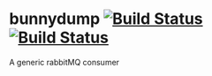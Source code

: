 # bunnydump [![Build Status](https://travis-ci.org/henriquericcio/bunnydump.svg?branch=master)](https://travis-ci.org/henriquericcio/bunnydump) [![Build Status](https://goreportcard.com/badge/github.com/henriquericcio/bunnydump)](https://goreportcard.com/report/github.com/henriquericcio/bunnydump)
A generic rabbitMQ consumer
